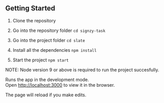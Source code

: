 ## Getting Started

1) Clone the repository

2) Go into the repository folder
		`cd signzy-task`

3) Go into the project folder
		`cd slate`

4) Install all the dependencies
		`npm install`

5) Start the project
		`npm start`	

NOTE: Node version 9 or above is required to run the project succesfully.


Runs the app in the development mode.<br>
Open [http://localhost:3000](http://localhost:3000) to view it in the browser.

The page will reload if you make edits.<br>